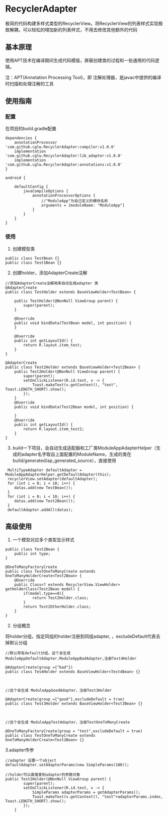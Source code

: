 # RecyclerAdapter

极简的代码构建多样式类型的RecyclerView。将RecyclerView的列表样式实现极致解耦，可以轻松的增加新的列表样式，不用去修改其他额外的代码

## 基本原理

使用APT技术在编译期间生成代码模版，屏蔽创建类的过程和一些通用的代码逻辑。


注：APT(Annotation Processing Tool)，即 注解处理器，是javac中提供的编译时扫描和处理注解的工具




## 使用指南

### 配置

在项目的build.gradle配置
```
dependencies {
    annotationProcessor 'com.github.cglw.RecyclerAdapter:compiler:v1.0.0'
    implementation 'com.github.cglw.RecyclerAdapter:lib_adapter:v1.0.0'
    implementation 'com.github.cglw.RecyclerAdapter:annotations:v1.0.0'
}

android {

    defaultConfig {
        javaCompileOptions {
            annotationProcessorOptions {
                //"ModuleApp"为自己定义的模块名称
                arguments = [moduleName: "ModuleApp"]
            }
        }
    }
}
```


### 使用
1. 创建模型类

```
public class TestBean {}
public class Test1Bean {}
```
2. 创建holder，添加AdapterCreate注解


```
//添加AdapterCreate注解用来自动生成adapter 类
@AdapterCreate
public class TestHolder extends BaseViewHolder<TestBean> {

    public TestHolder(@NonNull ViewGroup parent) {
        super(parent);
    }

    @Override
    public void bindData(TestBean model, int position) {
    }

    @Override
    public int getLayoutId() {
        return R.layout.item_test;
    }
}

@AdapterCreate
public class Test2Holder extends BaseViewHolder<Test2Bean> {
    public Test2Holder(@NonNull ViewGroup parent) {
        super(parent);
        setOnClickListener(R.id.test, v -> {
            Toast.makeText(v.getContext(), "test", Toast.LENGTH_SHORT).show();
        });
    }
    @Override
    public void bindData(Test2Bean model, int position) {
        
    }
    @Override
    public int getLayoutId() {
        return R.layout.item_test2;
    }
}

```
3. build一下项目，会自动生成适配器和工厂类ModuleAppAdapterHelper（生成的adapter名字取自上面配置的ModuleName，生成的类在build/generated/ap_generated_source），直接使用


```
 MultiTypeAdapter defaultAdapter = ModuleAppAdapterHelper.getDefaultAdapter(this);
 recyclerView.setAdapter(defaultAdapter);
 for (int i = 0; i < 10; i++) {
    datas.add(new TestBean());
 }
 for (int i = 0; i < 10; i++) {
    datas.add(new Test2Bean());
 }
 defaultAdapter.addAll(datas);

```


## 高级使用
1. 一个模型对应多个类型显示样式

```
public class Test2Bean {
    public int type;
}

@OneToManyFactoryCreate
public class TestOneToManyCreate extends OneToManyHolderCreate<Test2Bean> {
    @Override
    public Class<? extends RecyclerView.ViewHolder> getHolderClass(Test2Bean model) {
        if(model.type==0){
            return Test2Holder.class;
        }
        return Test2OtherHolder.class;
    }
}
```

2. 分组概念

将holder分组，指定同组的holder注册到同组adapter,
，excludeDefault代表去掉默认分组

```
//默认带有default分组，这个会生成 ModuleAppDefaultAdapter,ModuleAppBadAdapter,注册Test4Holder

@AdapterCreate(group ={"bad"})
public class Tes4Holder extends BaseViewHolder<Test4Bean> {}



//这个会生成 ModuleAppGoodAdapter，注册Test3Holder

@AdapterCreate(group ={"good"},excludeDefault = true)
public class Test3Holder extends BaseViewHolder<Test3Bean> {}



//这个会生成 ModuleAppTestAdapter，注册TestOneToManyCreate

@OneToManyFactoryCreate(group = "test",excludeDefault = true)
public class TestOneToManyCreate extends OneToManyHolderCreate<Test2Bean> {}

```
3.adapter传参


```
//adapter 设置一个object
defaultAdapter.setAdapterParams(new SimpleParams(100));

//holder可以直接拿到adapter的参数对象
public Test2Holder(@NonNull ViewGroup parent) {
        super(parent);
        setOnClickListener(R.id.test, v -> {
            SimpleParams adapterParams = getAdapterParams();
            Toast.makeText(v.getContext(), "test"+adapterParams.index, Toast.LENGTH_SHORT).show();
        });
    }

```
